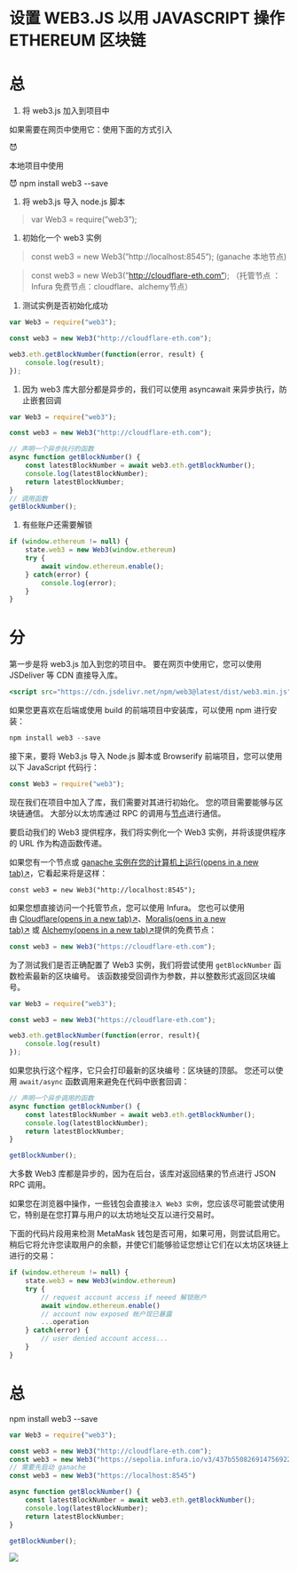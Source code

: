 # 设置 WEB3.JS 以用 JAVASCRIPT 操作 ETHEREUM 区块链

# 总

1. 将 web3.js 加入到项目中

如果需要在网页中使用它：使用下面的方式引入 

<aside>
😈 <script src="https://cdn.jsdelivr.net/npm/web3@latest/dist/web3.min.js"></script>
</aside>

本地项目中使用

<aside>
😈 npm install web3 --save
</aside>

1. 将 web3.js 导入 node.js 脚本

> var Web3 = require(”web3”);

1. 初始化一个 web3 实例 

> const web3 = new Web3(”http://localhost:8545”);   (ganache 本地节点)

> const web3 = new Web3(”http://cloudflare-eth.com”); （托管节点 ：Infura 免费节点：cloudflare、alchemy节点）

1. 测试实例是否初始化成功

```jsx
var Web3 = require("web3");

const web3 = new Web3("http://cloudflare-eth.com");

web3.eth.getBlockNumber(function(error, result) {
	console.log(result);
});
```

1. 因为 web3 库大部分都是异步的，我们可以使用 asyncawait 来异步执行，防止嵌套回调

```jsx
var Web3 = require("web3");

const web3 = new Web3("http://cloudflare-eth.com");

// 声明一个异步执行的函数
async function getBlockNumber() {
	const latestBlockNumber = await web3.eth.getBlockNumber();
	console.log(latestBlockNumber);
	return latestBlockNumber;
}
// 调用函数
getBlockNumber();
```

1. 有些账户还需要解锁

```jsx
if (window.ethereum != null) {
	state.web3 = new Web3(window.ethereum)
	try {
		await window.ethereum.enable();
	} catch(error) {
		console.log(error);
	}
}
```

# 分

第一步是将 web3.js 加入到您的项目中。 要在网页中使用它，您可以使用 JSDeliver 等 CDN 直接导入库。

```jsx
<script src="https://cdn.jsdelivr.net/npm/web3@latest/dist/web3.min.js"></script>
```

如果您更喜欢在后端或使用 build 的前端项目中安装库，可以使用 npm 进行安装：

```jsx
npm install web3 --save
```

接下来，要将 Web3.js 导入 Node.js 脚本或 Browserify 前端项目，您可以使用以下 JavaScript 代码行：

```jsx
const Web3 = require("web3");
```

现在我们在项目中加入了库，我们需要对其进行初始化。 您的项目需要能够与区块链通信。 大部分以太坊库通过 RPC 的调用与[节点](https://ethereum.org/zh/developers/docs/nodes-and-clients/)进行通信。

 要启动我们的 Web3 提供程序，我们将实例化一个 Web3 实例，并将该提供程序的 URL 作为构造函数传递。 

如果您有一个节点或 [ganache 实例在您的计算机上运行(opens in a new tab)↗](https://ethereumdev.io/testing-your-smart-contract-with-existing-protocols-ganache-fork/)，它看起来将是这样：

```solidity
const web3 = new Web3("http://localhost:8545");
```

如果您想直接访问一个托管节点，您可以使用 Infura。 您也可以使用由 [Cloudflare(opens in a new tab)↗](https://cloudflare-eth.com/)、[Moralis(oens in a new tab)↗](https://moralis.io/) 或 [Alchemy(opens in a new tab)↗](https://alchemy.com/ethereum)提供的免费节点：

```jsx
const web3 = new Web3("https://cloudflare-eth.com");
```

为了测试我们是否正确配置了 Web3 实例，我们将尝试使用 `getBlockNumber` 函数检索最新的区块编号。 该函数接受回调作为参数，并以整数形式返回区块编号。

```jsx
var Web3 = require("web3");

const web3 = new Web3("https://cloudflare-eth.com");

web3.eth.getBlockNumber(function(error, result){
	console.log(result)
});
```

如果您执行这个程序，它只会打印最新的区块编号：区块链的顶部。 您还可以使用 `await/async` 函数调用来避免在代码中嵌套回调：

```jsx
// 声明一个异步调用的函数
async function getBlockNumber() {
	const latestBlockNumber = await web3.eth.getBlockNumber();
	console.log(latestBlockNumber);
	return latestBlockNumber;
}

getBlockNumber();
```

大多数 Web3 库都是异步的，因为在后台，该库对返回结果的节点进行 JSON RPC 调用。

如果您在浏览器中操作，一些钱包会直接`注入 Web3 实例`，您应该尽可能尝试使用它，特别是在您打算与用户的以太坊地址交互以进行交易时。

下面的代码片段用来检测 MetaMask 钱包是否可用，如果可用，则尝试启用它。 稍后它将允许您读取用户的余额，并使它们能够验证您想让它们在以太坊区块链上进行的交易：

```jsx
if (window.ethereum != null) {
	state.web3 = new Web3(window.ethereum)
	try {
		// request account access if neeed 解锁账户
		await window.ethereum.enable()
		// account now exposed 帐户现已暴露
		...operation
	} catch(error) {
		// user denied account access...
	}
}
```

# 总

npm install web3 --save

```jsx
var Web3 = require("web3");

const web3 = new Web3("http://cloudflare-eth.com");
const web3 = new Web3("https://sepolia.infura.io/v3/437b550826914756922619d58d32215c")
// 需要先启动 ganache
const web3 = new Web3("https://localhost:8545")

async function getBlockNumber() {
	const latestBlockNumber = await web3.eth.getBlockNumber();
	console.log(latestBlockNumber);
	return latestBlockNumber;
}

getBlockNumber();
```

![](images/2023-09-24-20-09-54.png)